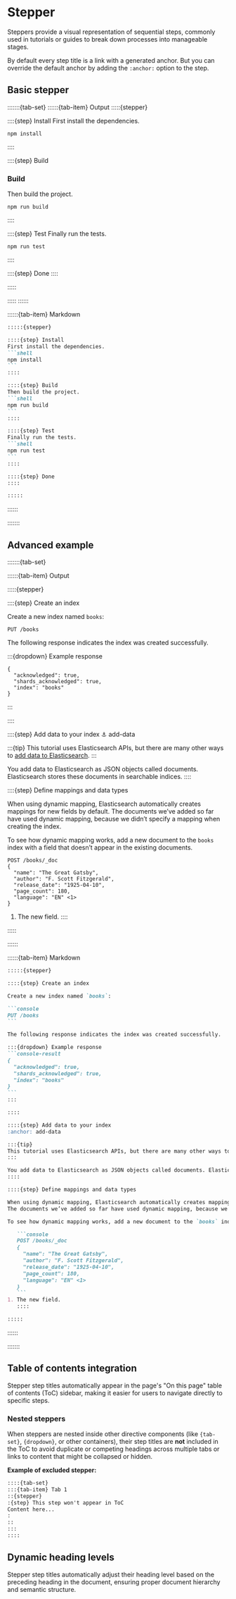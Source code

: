 # Stepper

Steppers provide a visual representation of sequential steps, commonly used in tutorials or guides
to break down processes into manageable stages.

By default every step title is a link with a generated anchor.
But you can override the default anchor by adding the `:anchor:` option to the step.

## Basic stepper

:::::::{tab-set}
::::::{tab-item} Output
:::::{stepper}

::::{step} Install
First install the dependencies.
```shell
npm install
```
::::

::::{step} Build
### Build
Then build the project.
```shell
npm run build
```
::::

::::{step} Test
Finally run the tests.
```shell
npm run test
```
::::

::::{step} Done
::::

:::::

:::::
::::::

::::::{tab-item} Markdown
````markdown
:::::{stepper}

::::{step} Install
First install the dependencies.
```shell
npm install
```
::::

::::{step} Build
Then build the project.
```shell
npm run build
```
::::

::::{step} Test
Finally run the tests.
```shell
npm run test
```
::::

::::{step} Done
::::

:::::
````
::::::

:::::::

## Advanced example

:::::::{tab-set}

::::::{tab-item} Output

:::::{stepper}

::::{step} Create an index

Create a new index named `books`:

```console
PUT /books
```

The following response indicates the index was created successfully.

:::{dropdown} Example response
```console-result
{
  "acknowledged": true,
  "shards_acknowledged": true,
  "index": "books"
}
```
:::

::::

::::{step} Add data to your index
:anchor: add-data

:::{tip}
This tutorial uses Elasticsearch APIs, but there are many other ways to [add data to Elasticsearch](#).
:::

You add data to Elasticsearch as JSON objects called documents. Elasticsearch stores these documents in searchable indices.
::::

::::{step} Define mappings and data types

   When using dynamic mapping, Elasticsearch automatically creates mappings for new fields by default.
   The documents we’ve added so far have used dynamic mapping, because we didn’t specify a mapping when creating the index.

   To see how dynamic mapping works, add a new document to the `books` index with a field that doesn’t appear in the existing documents.

   ```console
   POST /books/_doc
   {
     "name": "The Great Gatsby",
     "author": "F. Scott Fitzgerald",
     "release_date": "1925-04-10",
     "page_count": 180,
     "language": "EN" <1>
   }
   ```
   1. The new field.
::::

:::::

::::::

::::::{tab-item} Markdown

````markdown
:::::{stepper}

::::{step} Create an index

Create a new index named `books`:

```console
PUT /books
```

The following response indicates the index was created successfully.

:::{dropdown} Example response
```console-result
{
  "acknowledged": true,
  "shards_acknowledged": true,
  "index": "books"
}
```
:::

::::

::::{step} Add data to your index
:anchor: add-data

:::{tip}
This tutorial uses Elasticsearch APIs, but there are many other ways to [add data to Elasticsearch](#).
:::

You add data to Elasticsearch as JSON objects called documents. Elasticsearch stores these documents in searchable indices.
::::

::::{step} Define mappings and data types

When using dynamic mapping, Elasticsearch automatically creates mappings for new fields by default.
The documents we’ve added so far have used dynamic mapping, because we didn’t specify a mapping when creating the index.

To see how dynamic mapping works, add a new document to the `books` index with a field that doesn’t appear in the existing documents.

   ```console
   POST /books/_doc
   {
     "name": "The Great Gatsby",
     "author": "F. Scott Fitzgerald",
     "release_date": "1925-04-10",
     "page_count": 180,
     "language": "EN" <1>
   }
   ```
1. The new field.
   ::::

:::::
`````
::::::

:::::::

## Table of contents integration

Stepper step titles automatically appear in the page's "On this page" table of contents (ToC) sidebar, making it easier for users to navigate directly to specific steps.

### Nested steppers

When steppers are nested inside other directive components (like `{tab-set}`, `{dropdown}`, or other containers), their step titles are **not** included in the ToC to avoid duplicate or competing headings across multiple tabs or links to content that might be collapsed or hidden.

**Example of excluded stepper:**
```markdown
::::{tab-set}
:::{tab-item} Tab 1
::{stepper}
:{step} This step won't appear in ToC
Content here...
:
::
:::
::::
```
## Dynamic heading levels

Stepper step titles automatically adjust their heading level based on the preceding heading in the document, ensuring proper document hierarchy and semantic structure.